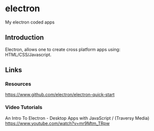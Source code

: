 # electron
My electron coded apps

## Introduction

Electron, allows one to create cross platform apps using: HTML/CSS/Javascript.

## Links

### Resources

https://www.github.com/electron/electron-quick-start  

### Video Tutorials

An Intro To Electron - Desktop Apps with JavaScript / (Traversy Media)  
https://www.youtube.com/watch?v=mr9Mtm_TRpw  





